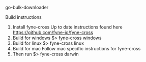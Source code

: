go-bulk-downloader

Build instructions

1. Install fyne-cross Up to date instructions found here https://github.com/fyne-io/fyne-cross
2. Build for windows $> fyne-cross windows
3. Build for linux $> fyne-cross linux
4. Build for mac Follow mac specific instructions for fyne-cross
5. Then run $> fyne-cross darwin
